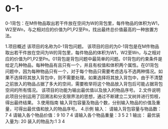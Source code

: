 # 0-1-
0-1背包：在M件物品取出若干件放在空间为W的背包里，每件物品的体积为W1，W2至Wn，与之相对应的价值为P1,P2至Pn，找出最终总价值最高的一种放置方法。

1.项目概述
  该项目的名称为0-1背包问题。
  该项目的目的为0-1背包是在M件物品取出若干件放在空间为W的背包里，每件物品的体积为W1，W2至Wn，与之相对应的价值为P1,P2至Pn。01背包是背包问题中最简单的问题。01背包的约束条件是给定几种物品，每种物品有且只有一个，并且有权值和体积两个属性。在01背包问题中，因为每种物品只有一个，对于每个物品只需要考虑选与不选两种情况。如果不选择将其放入背包中，则不需要处理。如果选择将其放入背包中，由于不清楚之前放入的物品占据了多大的空间，需要枚举将这个物品放入背包后可能占据背包空间的所有情况。
  该项目的功能为输出最优值以及放入的物品序号。
2.文件说明
  此项目分别运用了回溯法和分支限界法的思想，通过不断建立二叉树并进行剪枝，得出最终结果。
3.使用指南
  输入背包容量及物品个数，分别输入物品的价值及重量，可得出最优值和放入的物品序号。
4.示例
输入：
请输入背包容量与物品数：7 4
请输入各个物品价值：9 10 7 4
请输入各个物品重量：3 5 2 1
输出：
最优装入量为: 20
装入的物品为:1 3 4
